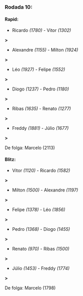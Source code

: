 ### Rodada 10:

#### Rapid:

* Ricardo *(1780)*     -     Vitor *(1302)*

 **>** 
* Alexandre *(1155)*     -     Milton *(1924)*

 **>** 
* Léo *(1927)*     -     Felipe *(1552)*

 **>** 
* Diogo *(1237)*     -     Pedro *(1180)*

 **>** 
* Ribas *(1635)*     -     Renato *(1277)*

 **>** 
* Freddy *(1881)*     -     Júlio *(1677)*

 **>** 

De folga: Marcelo (2113)

#### Blitz:

* Vitor *(1120)*     -     Ricardo *(1582)*

 **>** 
* Milton *(1500)*     -     Alexandre *(1197)*

 **>** 
* Felipe *(1378)*     -     Léo *(1856)*

 **>** 
* Pedro *(1368)*     -     Diogo *(1455)*

 **>** 
* Renato *(970)*     -     Ribas *(1500)*

 **>** 
* Júlio *(1453)*     -     Freddy *(1774)*

 **>** 

De folga: Marcelo (1798)

